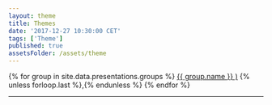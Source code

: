 ```yaml
---
layout: theme
title: Themes
date: '2017-12-27 10:30:00 CET'
tags: ['Theme']
published: true
assetsFolder: /assets/theme
---
```



<div class="tags-expo">
  <div class="tags-expo-list">
    {% for group in site.data.presentations.groups  %}
      <a href="#{{ group.name | slugify }}" class="post-tag">{{ group.name }} )</a>
      {% unless forloop.last %},{% endunless %}
    {% endfor %}
  </div>
  <hr/>
</div>
